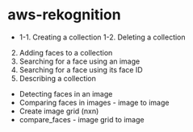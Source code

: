 # aws-rekognition

* 1-1. Creating a collection
1-2. Deleting a collection
2. Adding faces to a collection
3. Searching for a face using an image
4. Searching for a face using its face ID
5. Describing a collection

* Detecting faces in an image
* Comparing faces in images - image to image 
* Create image grid (nxn)
* compare_faces - image grid to image

